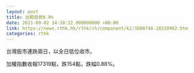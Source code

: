 ```yaml
---
layout: post
title: 台股低收0.9%
date: 2021-09-02 14:20:22.000000000 +08:00
link: https://news.rthk.hk/rthk/ch/component/k2/1608748-20210902.htm
categories: rthk
---
```


台灣股市連跌兩日，以全日低位收市。

加權指數收報17319點，跌154點，跌幅0.88%。
